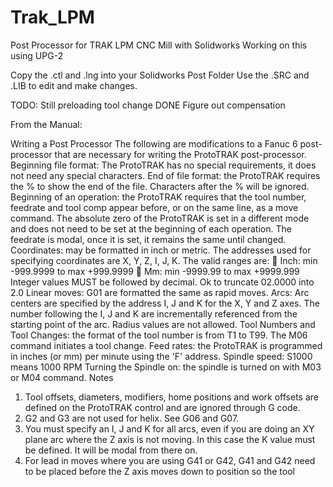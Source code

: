 # Trak_LPM
Post Processor for TRAK LPM CNC Mill with Solidworks
Working on this using UPG-2

Copy the .ctl and .lng into your Solidworks Post Folder
Use the .SRC and .LIB to edit and make changes.

TODO:
Still preloading tool change DONE
Figure out compensation

From the Manual:

Writing a Post Processor
The following are modifications to a Fanuc 6 post-processor that are necessary for writing the ProtoTRAK post-processor.
Beginning file format: The ProtoTRAK has no special requirements, it does not need any special characters.
End of file format: the ProtoTRAK requires the % to show the end of the file. Characters after the % will be ignored.
Beginning of an operation: the ProtoTRAK requires that the tool number, feedrate and tool comp appear before, or on the same line, as a move command. The absolute zero of the ProtoTRAK is set in a different mode and does not need to be set at the beginning of each operation. The feedrate is modal, once it is set, it remains the same until changed.
Coordinates: may be formatted in inch or metric. The addresses used for specifying coordinates are X, Y, Z, I, J, K. The valid ranges are:
 Inch: min -999.9999 to max +999.9999
 Mm: min -9999.99 to max +9999.999
Integer values MUST be followed by decimal. Ok to truncate 02.0000 into 2.0
Linear moves: G01 are formatted the same as rapid moves.
Arcs: Arc centers are specified by the address I, J and K for the X, Y and Z axes. The number following the I, J and K are incrementally referenced from the starting point of the arc. Radius values are not allowed.
Tool Numbers and Tool Changes: the format of the tool number is from T1 to T99. The M06 command initiates a tool change.
Feed rates: the ProtoTRAK is programmed in inches (or mm) per minute using the 'F' address.
Spindle speed: S1000 means 1000 RPM
Turning the Spindle on: the spindle is turned on with M03 or M04 command.
Notes
1. Tool offsets, diameters, modifiers, home positions and work offsets are defined on the ProtoTRAK control and are ignored through G code.
2. G2 and G3 are not used for helix. See G06 and G07.
3. You must specify an I, J and K for all arcs, even if you are doing an XY plane arc where the Z axis is not moving. In this case the K value must be defined. It will be modal from there on.
4. For lead in moves where you are using G41 or G42, G41 and G42 need to be placed before the Z axis moves down to position so the tool